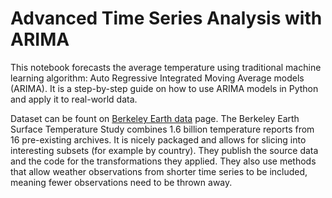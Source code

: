 # Advanced Time Series Analysis with ARIMA
This notebook forecasts the average temperature using traditional machine learning algorithm: Auto Regressive Integrated Moving Average models (ARIMA). It is a step-by-step guide on how to use ARIMA models in Python and apply it to real-world data.

Dataset can be fount on [Berkeley Earth data](http://berkeleyearth.org/data/) page. The Berkeley Earth Surface Temperature Study combines 1.6 billion temperature reports from 16 pre-existing archives. It is nicely packaged and allows for slicing into interesting subsets (for example by country). They publish the source data and the code for the transformations they applied. They also use methods that allow weather observations from shorter time series to be included, meaning fewer observations need to be thrown away.
